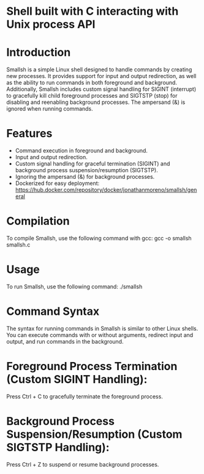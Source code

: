 # Shell built with C interacting with Unix process API

# Introduction

Smallsh is a simple Linux shell designed to handle commands by creating new processes. It provides support for input and output redirection, as well as the ability to
run commands in both foreground and background. Additionally, Smallsh includes custom signal handling for SIGINT (interrupt) to gracefully kill child foreground processes
and SIGTSTP (stop) for disabling and reenabling background processes. The ampersand (&) is ignored when running commands.

# Features

* Command execution in foreground and background.
* Input and output redirection.
* Custom signal handling for graceful termination (SIGINT) and background process suspension/resumption (SIGTSTP).
* Ignoring the ampersand (&) for background processes.
* Dockerized for easy deployment: https://hub.docker.com/repository/docker/jonathanmoreno/smallsh/general

# Compilation

To compile Smallsh, use the following command with gcc:
gcc -o smallsh smallsh.c

# Usage

To run Smallsh, use the following command:
./smallsh

# Command Syntax

The syntax for running commands in Smallsh is similar to other Linux shells. You can execute commands with or without arguments, redirect input and output, and run commands in 
the background.

# Foreground Process Termination (Custom SIGINT Handling):

Press Ctrl + C to gracefully terminate the foreground process.

# Background Process Suspension/Resumption (Custom SIGTSTP Handling):

Press Ctrl + Z to suspend or resume background processes.
